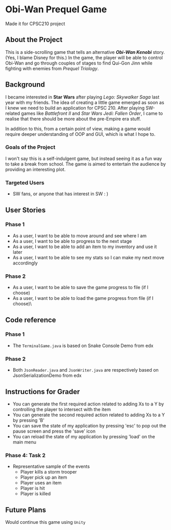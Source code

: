 # Obi-Wan Prequel Game
Made it for CPSC210 project

## About the Project
This is a side-scrolling game that tells an alternative <b><em>Obi-Wan Kenobi</em></b> story. (Yes, I blame Disney for this.) 
In the game, the player will be able to control Obi-Wan 
and go through couples of stages to find Qui-Gon Jinn while fighting with enemies from *Prequel Triology*.
## Background
I became interested in **Star Wars** after playing *Lego: Skywalker Saga* last year with my friends. 
The idea of creating a little game emerged as soon as I knew we need to build an application for CPSC 210.
After playing SW-related games like <em>Battlefront II</em> and <em>Star Wars Jedi: Fallen Order</em>, 
I came to realise that there should be more about the pre-Empire era stuff. 

In addition to this, from a certain point of view, making a game would require deeper 
understanding of OOP and GUI, which is what I hope to.

### Goals of the Project

I won't say this is a self-indulgent game, but instead seeing it as a fun way to take a break
from school. The game is aimed to entertain the audience by providing an interesting plot.
 
### Targeted Users

- SW fans, or anyone that has interest in SW : )

## User Stories
### Phase 1
- As a user, I want to be able to move around and see where I am
- As a user, I want to be able to progress to the next stage 
- As a user, I want to be able to add an item to my inventory and use it later
- As a user, I want to be able to see my stats so I can make my next move accordingly

### Phase 2
- As a user, I want to be able to save the game progress to file (if I choose)
- As a user, I want to be able to load the game progress from file (if I choose)\


## Code reference
### Phase 1
- The `TerminalGame.java` is based on Snake Console Demo from edx
### Phase 2
- Both `JsonReader.java` and `JsonWriter.java` are respectively based on JsonSerializationDemo from edx


## Instructions for Grader
- You can generate the first required action related to adding Xs to a Y by controlling the player to intersect with the item
- You can generate the second required action related to adding Xs to a Y by pressing 'B'
- You can save the state of my application by pressing 'esc' to pop out the pause screen and press the 'save' icon
- You can reload the state of my application by pressing 'load' on the main menu

### Phase 4: Task 2
- Representative sample of the events
  - Player kills a storm trooper
  - Player pick up an item
  - Player uses an item
  - Player is hit
  - Player is killed

## Future Plans
Would continue this game using `Unity`













